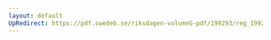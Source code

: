 ```yaml
---
layout: default
UpRedirect: https://pdf.swedeb.se/riksdagen-volumeG-pdf/199293/reg_199293_SoU/reg_199293_SoU_0004.pdf
---
```

